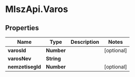 # MlszApi.Varos

## Properties

Name | Type | Description | Notes
------------ | ------------- | ------------- | -------------
**varosId** | **Number** |  | [optional] 
**varosNev** | **String** |  | 
**nemzetisegId** | **Number** |  | [optional] 


